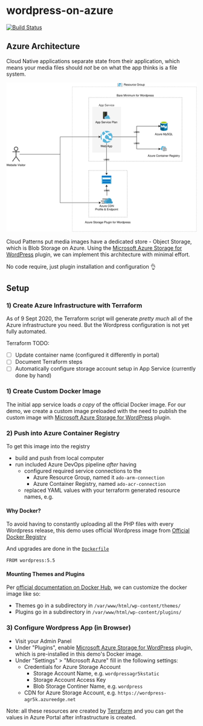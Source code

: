 # wordpress-on-azure

[![Build Status](https://dev.azure.com/julie-msft/public-demos/_apis/build/status/wordpress-on-azure%20(docker%20image)?branchName=main)](https://dev.azure.com/julie-msft/public-demos/_build/latest?definitionId=18&branchName=main)

## Azure Architecture

Cloud Native applications separate state from their application, which means your media files should _not_ be on what the app thinks is a file system.

![Azure Architecture](./azure-architecture.svg)

Cloud Patterns put media images have a dedicated store - Object Storage, which is Blob Storage on Azure. Using the [Microsoft Azure Storage for WordPress](https://wordpress.org/plugins/windows-azure-storage/#installation) plugin, we can implement this architecture with minimal effort.

No code require, just plugin installation and configuration 👌

## Setup

### 1) Create Azure Infrastructure with Terraform

As of 9 Sept 2020, the Terraform script will generate _pretty much_ all of the Azure infrastructure you need. But the Wordpress configuration is not yet fully automated.

Terraform TODO: 

- [ ] Update container name (configured it differently in portal)
- [ ] Document Terraform steps
- [ ] Automatically configure storage account setup in App Service (currently done by hand)

### 1) Create Custom Docker Image

The initial app service loads _a copy_ of the official Docker image. For our demo, we create a custom image preloaded with the  need to publish the custom image with [Microsoft Azure Storage for WordPress](https://wordpress.org/plugins/windows-azure-storage/#installation) plugin.

### 2) Push into Azure Container Registry

To get this image into the registry
- build and push from local computer
- run included Azure DevOps pipeline _after_ having 
  - configured required service connections to the 
    - Azure Resource Group, named it `ado-arm-connection`
    - Azure Container Registry, named `ado-acr-connection`
  - replaced YAML values with your terraform generated resource names, e.g.


#### Why Docker?

To avoid having to constantly uploading all the PHP files with every Wordpress release, this demo uses official Wordpress image from [Official Docker Registry](https://hub.docker.com/_/wordpress)

And upgrades are done in the [`Dockerfile`](./Dockerfile)

```
FROM wordpress:5.5
```

#### Mounting Themes and Plugins

Per [official documentation on Docker Hub](https://hub.docker.com/_/wordpress), we can customize the docker image like so:

- Themes go in a subdirectory in `/var/www/html/wp-content/themes/`
- Plugins go in a subdirectory in `/var/www/html/wp-content/plugins/`

### 3) Configure Wordpress App (in Browser)

- Visit your Admin Panel
- Under "Plugins", enable [Microsoft Azure Storage for WordPress](https://wordpress.org/plugins/windows-azure-storage/#installation) plugin, which is pre-installed in this demo's Docker image.
- Under "Settings" > "Microsoft Azure" fill in the following settings:
  - Credentials for Azure Storage Account
    - Storage Account Name, e.g. `wordpressagr5kstatic`
    - Storage Account Access Key
    - Blob Storage Continer Name, e.g. `wordpress` 
  - CDN for Azure Storage Account, e.g. `https://wordpress-agr5k.azureedge.net`

Note: all these resources are created by [Terraform](https://www.terraform.io/) and you can get the values in Azure Portal after infrastructure is created.
